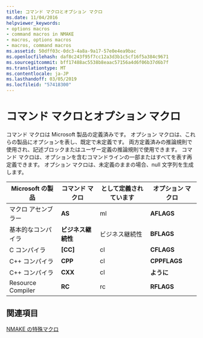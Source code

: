 ```yaml
---
title: コマンド マクロとオプション マクロ
ms.date: 11/04/2016
helpviewer_keywords:
- options macros
- command macros in NMAKE
- macros, options macros
- macros, command macros
ms.assetid: 50dff03c-0dc3-4a8a-9a17-57e0e4ea9bac
ms.openlocfilehash: daf8c243f95f7cc12a3d3b1c5cf16f5a384c9671
ms.sourcegitcommit: bff17488ac5538b8eaac57156a4d6f06b37d6b7f
ms.translationtype: MT
ms.contentlocale: ja-JP
ms.lasthandoff: 03/05/2019
ms.locfileid: "57418300"
---
```

# <a name="command-macros-and-options-macros"></a>コマンド マクロとオプション マクロ

コマンド マクロは Microsoft 製品の定義済みです。 オプション マクロは、これらの製品にオプションを表し、既定で未定義です。 両方定義済みの推論規則で使用され、記述ブロックまたはユーザー定義の推論規則で使用できます。 コマンド マクロは、オプションを含むコマンドラインの一部またはすべてを表す再定義できます。 オプション マクロは、未定義のままの場合、null 文字列を生成します。

|Microsoft の製品|コマンド マクロ|として定義されています|オプション マクロ|
|-----------------------|-------------------|----------------|-------------------|
|マクロ アセンブラー|**AS**|ml|**AFLAGS**|
|基本的なコンパイラ|**ビジネス継続性**|ビジネス継続性|**BFLAGS**|
|C コンパイラ|**[CC]**|cl|**CFLAGS**|
|C++ コンパイラ|**CPP**|cl|**CPPFLAGS**|
|C++ コンパイラ|**CXX**|cl|**ように**|
|Resource Compiler|**RC**|rc|**RFLAGS**|

## <a name="see-also"></a>関連項目

[NMAKE の特殊マクロ](../build/special-nmake-macros.md)
